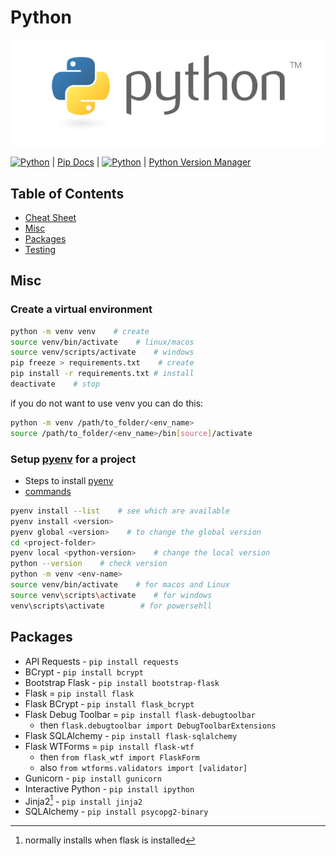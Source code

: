 # Python

[![python-logo](../../../assets/images/python-logo.png)](https://www.python.org/)

[![Python](https://img.shields.io/badge/Docs-python-3670A0?style=flat&logo=python&logoColor=ffdd54)](https://docs.python.org/3/) |
[Pip Docs](https://pip.pypa.io/en/stable/) |
[![Python](https://img.shields.io/badge/pypi-3775A9?style=flat&logo=pypi&logoColor=ffdd54)](https://pypi.org/) |
[Python Version Manager](https://github.com/pyenv/pyenv)

## Table of Contents

- [Cheat Sheet](../../../cheatsheets/python.cheat-sheet.md)
- [Misc](#misc)
- [Packages](#packages)
- [Testing](../../../testing/python/python.testing.md)

## Misc

### Create a virtual environment

```bash
python -m venv venv    # create
source venv/bin/activate    # linux/macos
source venv/scripts/activate    # windows
pip freeze > requirements.txt    # create
pip install -r requirements.txt # install
deactivate    # stop
```

if you do not want to use venv you can do this:

```bash
python -m venv /path/to_folder/<env_name>
source /path/to_folder/<env_name>/bin[source]/activate
```

### Setup [pyenv](https://github.com/pyenv/pyenv) for a project

- Steps to install [pyenv](https://github.com/pyenv/pyenv)
- [commands](https://github.com/pyenv/pyenv/blob/master/COMMANDS.md)

```bash
pyenv install --list    # see which are available
pyenv install <version>
pyenv global <version>    # to change the global version
cd <project-folder>
pyenv local <python-version>    # change the local version
python --version    # check version
python -m venv <env-name>
source venv/bin/activate    # for macos and Linux
source venv\scripts\activate    # for windows
venv\scripts\activate        # for powersehll
```

## Packages

- API Requests - `pip install requests`
- BCrypt - `pip install bcrypt`
- Bootstrap Flask - `pip install bootstrap-flask`
- Flask = `pip install flask`
- Flask BCrypt - `pip install flask_bcrypt`
- Flask Debug Toolbar = `pip install flask-debugtoolbar`
  - then `flask.debugtoolbar import DebugToolbarExtensions`
- Flask SQLAlchemy - `pip install flask-sqlalchemy`
- Flask WTForms = `pip install flask-wtf`
  - then `from flask_wtf import FlaskForm`
  - also `from wtforms.validators import [validator]`
- Gunicorn - `pip install gunicorn`
- Interactive Python - `pip install ipython`
- Jinja2[^1] - `pip install jinja2`
- SQLAlchemy - `pip install psycopg2-binary`

[^1]: normally installs when flask is installed

